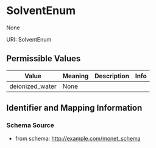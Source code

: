 # SolventEnum

None

URI: SolventEnum

## Permissible Values

| Value | Meaning | Description | Info |
| --- | --- | --- | --- |
| deionized_water | None |  | |


## Identifier and Mapping Information







### Schema Source


* from schema: http://example.com/monet_schema



